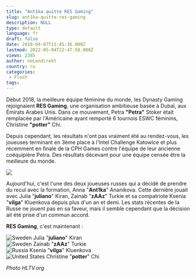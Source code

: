 ```yaml
---
title: "Ant1ka quitte RES Gaming"
slug: ant1ka-quitte-res-gaming
description: NULL
type: default
language: fr
draft: false
date: 2018-04-07T11:45:36.000Z
lastmod: 2022-05-04T22:47:58.000Z
views: 2385
author: neLendirekt
country: ru
categories:
 - Flash
tags:
---
```

Début 2018, la meilleure équipe féminine du monde, les Dynasty Gaming rejoignaient **RES Gaming**, une organisation ambitieuse basée à Dubaï, aux Émirats Arabes Unis. Dans ce mouvement, Petra **"Petra"** Stoker était remplacée par l'Américaine ayant remporté 6 tournois ESWC féminins, Christine **"potter"** Chi.

Depuis cependant, les résultats n'ont pas vraiment été au rendez-vous, les joueuses terminant en 3ème place à l'Intel Challenge Katowice et plus récemment en finale de la CPH Games contre l'équipe de leur ancienne coéquipière Petra. Des résultats décevant pour une équipe censée être la meilleure du monde.

![](https://flickshot-ue.s3.eu-west-2.amazonaws.com/flickshot/article/5ac614d9b9ff0/images/Wu5fcbyYIS8LQJTzSN1l2py1j4bNU6GEMZRs3Y5R.jpeg)

Aujourd'hui, c'est l'une des deux joueuses russes qui a décidé de prendre du recul avec la formation, Anna "**Ant1ka**" Ananikova. Cette dernière jouait avec Julia "**juliano**" Kiran, Zainab "**zAAz**" Turkie et sa compatriote Ksenia "**vilga**" Kluenkova depuis plus d'un an et demi. Les stats récentes de la Russe ne jouent pas en sa faveur, mais il semble cependant que la décision ait été prise d'un commun accord.

**RES Gaming**, c'est maintenant :

![Sweden](/images/countries/se.svg)⁠ Julia "**juliano**" Kiran  
![Sweden](/images/countries/se.svg)⁠ Zainab "**zAAz**" Turkie  
![Russia](/images/countries/ru.svg)⁠ Ksenia "**vilga**" Kluenkova  
![United States](/images/countries/us.svg)⁠ Christine "**potter**" Chi

_Photo HLTV.org_
